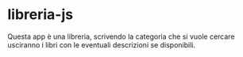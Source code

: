 # libreria-js
Questa app è una libreria, scrivendo la categoria che si vuole cercare usciranno i libri con le eventuali descrizioni se disponibili.

